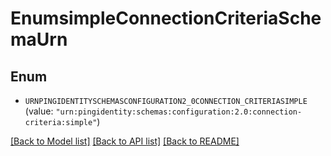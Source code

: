 # EnumsimpleConnectionCriteriaSchemaUrn

## Enum


* `URNPINGIDENTITYSCHEMASCONFIGURATION2_0CONNECTION_CRITERIASIMPLE` (value: `"urn:pingidentity:schemas:configuration:2.0:connection-criteria:simple"`)


[[Back to Model list]](../README.md#documentation-for-models) [[Back to API list]](../README.md#documentation-for-api-endpoints) [[Back to README]](../README.md)


